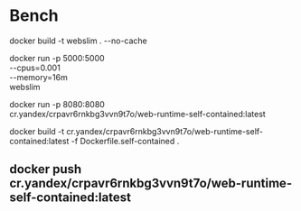 # Bench

docker build -t webslim . --no-cache

docker run -p 5000:5000 \
  --cpus=0.001 \
  --memory=16m \
  webslim


  docker run -p 8080:8080 \
  cr.yandex/crpavr6rnkbg3vvn9t7o/web-runtime-self-contained:latest


docker build -t cr.yandex/crpavr6rnkbg3vvn9t7o/web-runtime-self-contained:latest -f Dockerfile.self-contained .


docker push cr.yandex/crpavr6rnkbg3vvn9t7o/web-runtime-self-contained:latest
---
